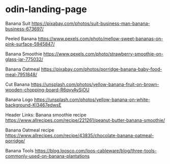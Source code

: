 # odin-landing-page

Banana Suit
https://pixabay.com/photos/suit-business-man-banana-business-673697/

Peeled Banana
https://www.pexels.com/photo/mellow-sweet-bananas-on-pink-surface-5945847/

Banana Smoothie
https://www.pexels.com/photo/strawberry-smoothie-on-glass-jar-775032/

Banana Oatmeal
https://pixabay.com/photos/porridge-banana-baby-food-meal-7951848/

Cut Banana
https://unsplash.com/photos/yellow-banana-fruit-on-brown-wooden-chopping-board-R6qyvAySjOU

Banana Logo
https://unsplash.com/photos/yellow-banana-on-white-background-Kl3467edwsE

Header Links:
Banana smoothie recipe
https://www.allrecipes.com/recipe/221261/peanut-butter-banana-smoothie/

Banana Oatmeal recipe
https://www.allrecipes.com/recipe/43835/chocolate-banana-oatmeal-porridge/

Banana Tools
https://blog.loosco.com/loos-cableware/blog/three-tools-commonly-used-on-banana-plantations